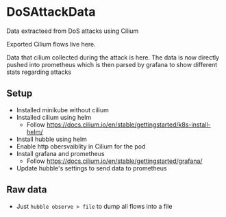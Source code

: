 # DoSAttackData
Data extracteed from DoS attacks using Cilium


Exported Cilium flows live here.

Data that cilium collected during the attack is here. 
The data is now directly pushed into prometheus which is then parsed by grafana to show different stats regarding attacks

## Setup

- Installed minikube without cilium
- Installed cilium using helm
  - Follow https://docs.cilium.io/en/stable/gettingstarted/k8s-install-helm/
- Install hubble using helm
- Enable http obersvaiblity in Cilium for the pod
- Install grafana and prometheus
  - Follow https://docs.cilium.io/en/stable/gettingstarted/grafana/
- Update hubble's settings to send data to prometheus

## Raw data
- Just `hubble observe > file` to dump all flows into a file


